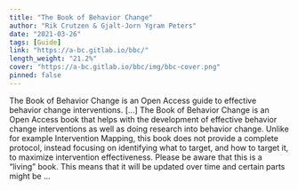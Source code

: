 ```yaml
---
title: "The Book of Behavior Change"
author: "Rik Crutzen & Gjalt-Jorn Ygram Peters"
date: "2021-03-26"
tags: [Guide]
link: "https://a-bc.gitlab.io/bbc/"
length_weight: "21.2%"
cover: "https://a-bc.gitlab.io/bbc/img/bbc-cover.png"
pinned: false
---
```


The Book of Behavior Change is an Open Access guide to effective behavior change interventions. [...] The Book of Behavior Change is an Open Access book that helps with the development of effective behavior change interventions as well as doing research into behavior change. Unlike for example Intervention Mapping, this book does not provide a complete protocol, instead focusing on identifying what to target, and how to target it, to maximize intervention effectiveness. Please be aware that this is a “living” book. This means that it will be updated over time and certain parts might be ...
